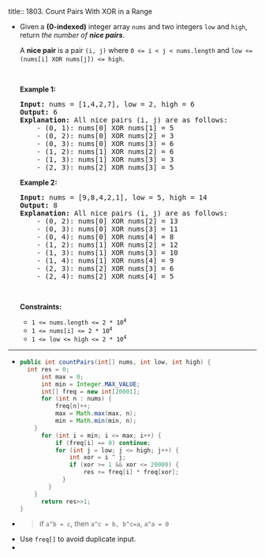 title:: 1803. Count Pairs With XOR in a Range

- <p>Given a <strong>(0-indexed)</strong> integer array <code>nums</code> and two integers <code>low</code> and <code>high</code>, return <em>the number of <strong>nice pairs</strong></em>.</p>
  
  <p>A <strong>nice pair</strong> is a pair <code>(i, j)</code> where <code>0 &lt;= i &lt; j &lt; nums.length</code> and <code>low &lt;= (nums[i] XOR nums[j]) &lt;= high</code>.</p>
  
  <p>&nbsp;</p>
  <p><strong class="example">Example 1:</strong></p>
  
  <pre>
  <strong>Input:</strong> nums = [1,4,2,7], low = 2, high = 6
  <strong>Output:</strong> 6
  <strong>Explanation:</strong> All nice pairs (i, j) are as follows:
      - (0, 1): nums[0] XOR nums[1] = 5 
      - (0, 2): nums[0] XOR nums[2] = 3
      - (0, 3): nums[0] XOR nums[3] = 6
      - (1, 2): nums[1] XOR nums[2] = 6
      - (1, 3): nums[1] XOR nums[3] = 3
      - (2, 3): nums[2] XOR nums[3] = 5
  </pre>
  
  <p><strong class="example">Example 2:</strong></p>
  
  <pre>
  <strong>Input:</strong> nums = [9,8,4,2,1], low = 5, high = 14
  <strong>Output:</strong> 8
  <strong>Explanation:</strong> All nice pairs (i, j) are as follows:
  ​​​​​    - (0, 2): nums[0] XOR nums[2] = 13
  &nbsp;   - (0, 3): nums[0] XOR nums[3] = 11
  &nbsp;   - (0, 4): nums[0] XOR nums[4] = 8
  &nbsp;   - (1, 2): nums[1] XOR nums[2] = 12
  &nbsp;   - (1, 3): nums[1] XOR nums[3] = 10
  &nbsp;   - (1, 4): nums[1] XOR nums[4] = 9
  &nbsp;   - (2, 3): nums[2] XOR nums[3] = 6
  &nbsp;   - (2, 4): nums[2] XOR nums[4] = 5</pre>
  
  <p>&nbsp;</p>
  <p><strong>Constraints:</strong></p>
  
  <ul>
  	<li><code>1 &lt;= nums.length &lt;= 2 * 10<sup>4</sup></code></li>
  	<li><code>1 &lt;= nums[i] &lt;= 2 * 10<sup>4</sup></code></li>
  	<li><code>1 &lt;= low &lt;= high &lt;= 2 * 10<sup>4</sup></code></li>
  </ul>
- ---
- ```java
  public int countPairs(int[] nums, int low, int high) {
  	int res = 0;
    	int max = 0;
    	int min = Integer.MAX_VALUE;
    	int[] freq = new int[20001];
    	for (int n : nums) {
        	freq[n]++;
        	max = Math.max(max, n);
        	min = Math.min(min, n);
      }
    	for (int i = min; i <= max; i++) {
        	if (freq[i] == 0) continue;
        	for (int j = low; j <= high; j++) {
            	int xor = i ^ j;
            	if (xor >= 1 && xor <= 20000) {
                	res += freq[i] * freq[xor];
              }
          }
      }
    	return res>>1;
  }
  ```
- > if `a^b = c`, then `a^c = b, b^c=a`, `a^a = 0`
- Use `freq[]` to avoid duplicate input.
-